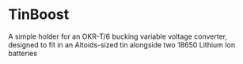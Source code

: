 TinBoost
========

A simple holder for an OKR-T/6 bucking variable voltage converter, designed to fit in an Altoids-sized tin alongside two 18650 Lithium Ion batteries
